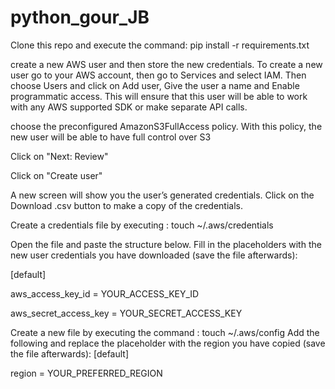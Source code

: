 # python_gour_JB

Clone this repo and execute the command: pip install -r requirements.txt

create a new AWS user and then store the new credentials.
To create a new user go to your AWS account, then go to Services and select IAM. Then choose Users and click on Add user,
Give the user a name and Enable programmatic access. This will ensure that this user will be able to work with any AWS supported SDK or make separate API calls.

choose the preconfigured AmazonS3FullAccess policy. With this policy, the new user will be able to have full control over S3

Click on 
"Next: Review"

Click on
"Create user"

A new screen will show you the user’s generated credentials. Click on the Download .csv button to make a copy of the credentials.

Create a credentials file by executing : touch ~/.aws/credentials

Open the file and paste the structure below. Fill in the placeholders with the new user credentials you have downloaded (save the file afterwards):

[default]

aws_access_key_id = YOUR_ACCESS_KEY_ID

aws_secret_access_key = YOUR_SECRET_ACCESS_KEY




Create a new file by executing the command : touch ~/.aws/config
Add the following and replace the placeholder with the region you have copied (save the file afterwards):
[default]

region = YOUR_PREFERRED_REGION
